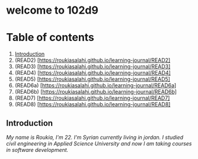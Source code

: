 # welcome to 102d9

# Table of contents
1. [Introduction](#introduction)
2. (READ2) [https://roukiasalahi.github.io/learning-journal/READ2]
3. (READ3) [https://roukiasalahi.github.io/learning-journal/READ3]
4. (READ4) [https://roukiasalahi.github.io/learning-journal/READ4]
5. (READ5) [https://roukiasalahi.github.io/learning-journal/READ5]
6. (READ6a) [https://roukiasalahi.github.io/learning-journal/READ6a]
7. (READ6b) [https://roukiasalahi.github.io/learning-journal/READ6b]
8. (READ7) [https://roukiasalahi.github.io/learning-journal/READ7]
9. (READ8) [https://roukiasalahi.github.io/learning-journal/READ8]

##  Introduction <a name="introduction"></a>
*My name is Roukia, I'm 22.
I'm Syrian currently living in jordan.
I studied civil engineering in Applied Science University and now I am taking courses in software development.*




